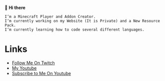 👋 **Hi there**

    I’m a Minecraft Player and Addon Creator.
    I’m currently working on my Website (It is Private) and a New Resource Pack.
    I’m currently learning how to code several different languages.

Links
===========
- [Follow Me On Twitch](https://twitch.tv/batlantern18)
- [My Youtube](https://batlantern18.github.io/redirect/youtube.html)
- [Subscribe to Me On Youtube](https://batlantern18.github.io/redirect/subscribeonyoutube.html)

<!--
**batlantern18/batlantern18** is a ✨ _special_ ✨ repository because its `README.md` (this file) appears on your GitHub profile.

Here are some ideas to get you started:

- 🔭 I’m currently working on ...
- 🌱 I’m currently learning ...
- 👯 I’m looking to collaborate on ...
- 🤔 I’m looking for help with ...
- 💬 Ask me about ...
- 📫 How to reach me: ...
- 😄 Pronouns: ...
- ⚡ Fun fact: ...
-->

